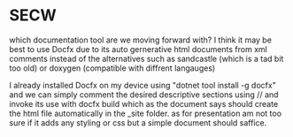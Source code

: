 # SECW
which documentation tool are we moving forward with? I think it may be best to use Docfx due to its auto gernerative html documents from xml comments instead of the alternatives such as sandcastle (which is a tad bit too old) or doxygen (compatible with diffrent langauges) 

I already installed Docfx on my device using "dotnet tool install -g docfx"
and we can simply comment the desired descriptive sections using // and invoke its use with docfx build which as the document says should create the html file automatically in the _site folder. as for presentation am not too sure if it adds any styling or css but a simple document should saffice.
